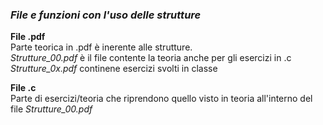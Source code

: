 ### *File e funzioni con l'uso delle strutture*

**File .pdf**  
Parte teorica in .pdf è inerente alle strutture.   
<i>Strutture_00.pdf</i> è il file contente la teoria anche per gli esercizi in .c   
<i>Strutture_0x.pdf</i> continene esercizi svolti in classe  

**File .c**  
Parte di esercizi/teoria che riprendono quello visto in teoria all'interno del file <i>Strutture_00.pdf</i>
